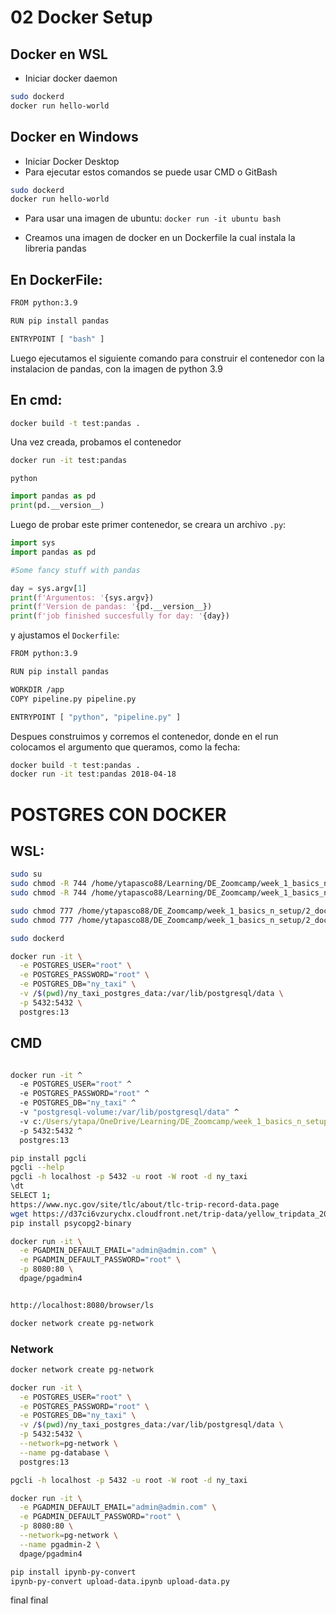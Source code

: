 # 02 Docker Setup

## Docker en WSL

* Iniciar docker daemon

```bash
sudo dockerd
docker run hello-world
```

## Docker en Windows

* Iniciar Docker Desktop
* Para ejecutar estos comandos se puede usar CMD o GitBash 

```bash
sudo dockerd
docker run hello-world
```

* Para usar una imagen de ubuntu:
`docker run -it ubuntu bash`

* Creamos una imagen de docker en un Dockerfile la cual instala la libreria pandas


## En DockerFile:

```bash
FROM python:3.9

RUN pip install pandas

ENTRYPOINT [ "bash" ]
```
Luego ejecutamos el siguiente comando para construir el contenedor con la instalacion de pandas, con la imagen de python 3.9

## En cmd:

```bash
docker build -t test:pandas .
```
Una vez creada, probamos el contenedor

```bash
docker run -it test:pandas
```

```wsl
python
```

```python
import pandas as pd
print(pd.__version__)
```

Luego de probar este primer contenedor, se creara un archivo `.py`:

```python
import sys
import pandas as pd

#Some fancy stuff with pandas

day = sys.argv[1]
print(f'Argumentos: '{sys.argv})
print(f'Version de pandas: '{pd.__version__})
print(f'job finished succesfully for day: '{day})
```
y ajustamos el `Dockerfile`:

```bash
FROM python:3.9

RUN pip install pandas

WORKDIR /app
COPY pipeline.py pipeline.py

ENTRYPOINT [ "python", "pipeline.py" ]
```

Despues construimos y corremos el contenedor, donde en el run colocamos el argumento que queramos, como la fecha:

```bash
docker build -t test:pandas .
docker run -it test:pandas 2018-04-18
```





# POSTGRES CON DOCKER

## WSL: 
```bash
sudo su
sudo chmod -R 744 /home/ytapasco88/Learning/DE_Zoomcamp/week_1_basics_n_setup/2_docker_sql
sudo chmod -R 744 /home/ytapasco88/Learning/DE_Zoomcamp/week_1_basics_n_setup/2_docker_sql/ny_taxi_postgres_data/

sudo chmod 777 /home/ytapasco88/DE_Zoomcamp/week_1_basics_n_setup/2_docker_sql
sudo chmod 777 /home/ytapasco88/DE_Zoomcamp/week_1_basics_n_setup/2_docker_sql/ny_taxi_postgres_data

sudo dockerd

docker run -it \
  -e POSTGRES_USER="root" \
  -e POSTGRES_PASSWORD="root" \
  -e POSTGRES_DB="ny_taxi" \
  -v /$(pwd)/ny_taxi_postgres_data:/var/lib/postgresql/data \
  -p 5432:5432 \
  postgres:13
```


## CMD

```cmd

docker run -it ^
  -e POSTGRES_USER="root" ^
  -e POSTGRES_PASSWORD="root" ^
  -e POSTGRES_DB="ny_taxi" ^
  -v "postgresql-volume:/var/lib/postgresql/data" ^
  -v c:/Users/ytapa/OneDrive/Learning/DE_Zoomcamp/week_1_basics_n_setup/2_docker_sql/ny_taxi_postgres_data ^
  -p 5432:5432 ^
  postgres:13
```

```bash
pip install pgcli
pgcli --help
pgcli -h localhost -p 5432 -u root -W root -d ny_taxi
\dt
SELECT 1;
https://www.nyc.gov/site/tlc/about/tlc-trip-record-data.page
wget https://d37ci6vzurychx.cloudfront.net/trip-data/yellow_tripdata_2024-01.parquet
pip install psycopg2-binary 

```

```bash
docker run -it \
  -e PGADMIN_DEFAULT_EMAIL="admin@admin.com" \
  -e PGADMIN_DEFAULT_PASSWORD="root" \
  -p 8080:80 \
  dpage/pgadmin4


http://localhost:8080/browser/ls

docker network create pg-network

```

### Network


```bash
docker network create pg-network

docker run -it \
  -e POSTGRES_USER="root" \
  -e POSTGRES_PASSWORD="root" \
  -e POSTGRES_DB="ny_taxi" \
  -v /$(pwd)/ny_taxi_postgres_data:/var/lib/postgresql/data \
  -p 5432:5432 \
  --network=pg-network \
  --name pg-database \
  postgres:13

pgcli -h localhost -p 5432 -u root -W root -d ny_taxi

docker run -it \
  -e PGADMIN_DEFAULT_EMAIL="admin@admin.com" \
  -e PGADMIN_DEFAULT_PASSWORD="root" \
  -p 8080:80 \
  --network=pg-network \
  --name pgadmin-2 \
  dpage/pgadmin4

```


```bash
pip install ipynb-py-convert
ipynb-py-convert upload-data.ipynb upload-data.py

```
final
final














